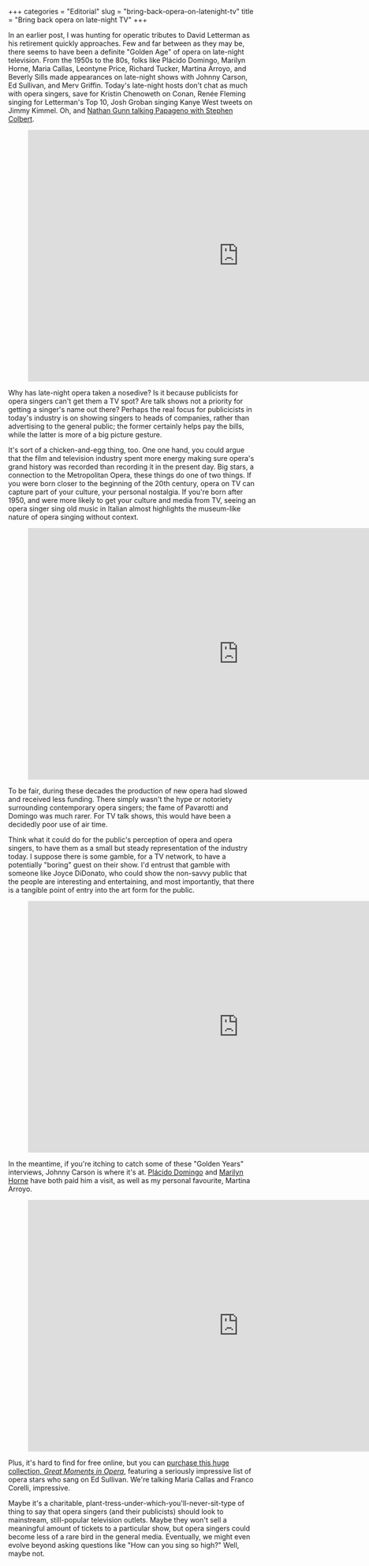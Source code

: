 +++
categories = "Editorial"
slug = "bring-back-opera-on-latenight-tv"
title = "Bring back opera on late-night TV"
+++

In an earlier post, I was hunting for operatic tributes to David Letterman as his retirement quickly approaches. Few and far between as they may be, there seems to have been a definite "Golden Age" of opera on late-night television. From the 1950s to the 80s, folks like Plácido Domingo, Marilyn Horne, Maria Callas, Leontyne Price, Richard Tucker, Martina Arroyo, and Beverly Sills made appearances on late-night shows with Johnny Carson, Ed Sullivan, and Merv Griffin. Today's late-night hosts don't chat as much with opera singers, save for Kristin Chenoweth on Conan, Renée Fleming singing for Letterman's Top 10, Josh Groban singing Kanye West tweets on Jimmy Kimmel. Oh, and [Nathan Gunn talking Papageno with Stephen Colbert](http://www.ovguide.com/tv_episode/the-colbert-report-season-4-episode-61-nathan-gunn-365962).

<figure data-type="video">
<iframe width="854" height="510" src="https://www.youtube.com/embed/kZiGk5mTIHM" frameborder="0" allowfullscreen></iframe>
</figure>

Why has late-night opera taken a nosedive? Is it because publicists for opera singers can't get them a TV spot? Are talk shows not a priority for getting a singer's name out there? Perhaps the real focus for publicicists in today's industry is on showing singers to heads of companies, rather than advertising to the general public; the former certainly helps pay the bills, while the latter is more of a big picture gesture.

It's sort of a chicken-and-egg thing, too. One one hand, you could argue that the film and television industry spent more energy making sure opera's grand history was recorded than recording it in the present day. Big stars, a connection to the Metropolitan Opera, these things do one of two things. If you were born closer to the beginning of the 20th century, opera on TV can capture part of your culture, your personal nostalgia. If you're born after 1950, and were more likely to get your culture and media from TV, seeing an opera singer sing old music in Italian almost highlights the museum-like nature of opera singing without context.

<figure data-type="video">
<iframe width="854" height="510" src="https://www.youtube.com/embed/xXE0DAPOfVI?list=PL5dRY_RcMeenoViJjsZzQ_K842DpI7pPP" frameborder="0" allowfullscreen></iframe>
</figure>

To be fair, during these decades the production of new opera had slowed and received less funding. There simply wasn't the hype or notoriety surrounding contemporary opera singers; the fame of Pavarotti and Domingo was much rarer. For TV talk shows, this would have been a decidedly poor use of air time.

Think what it could do for the public's perception of opera and opera singers, to have them as a small but steady representation of the industry today. I suppose there is some gamble, for a TV network, to have a potentially "boring" guest on their show. I'd entrust that gamble with someone like Joyce DiDonato, who could show the non-savvy public that the people are interesting and entertaining, and most importantly, that there is a tangible point of entry into the art form for the public.

<figure data-type="video">
<iframe width="854" height="510" src="https://www.youtube.com/embed/G7V7kX8n3xs" frameborder="0" allowfullscreen></iframe>
</figure>

In the meantime, if you're itching to catch some of these "Golden Years" interviews, Johnny Carson is where it's at. [Plácido Domingo](https://www.youtube.com/watch?v=VaC3YhvaDDs) and [Marilyn Horne](https://www.youtube.com/watch?v=2f4yWsmKIVE) have both paid him a visit, as well as my personal favourite, Martina Arroyo.

<figure data-type="video">
<iframe width="854" height="510" src="https://www.youtube.com/embed/y3bY7qMTCsU" frameborder="0" allowfullscreen></iframe>
</figure>

Plus, it's hard to find for free online, but you can [purchase this huge collection, *Great Moments in Opera*](http://www.edsullivan.com/products/great-moments-in-opera/), featuring a seriously impressive list of opera stars who sang on Ed Sullivan. We're talking Maria Callas and Franco Corelli, impressive.

Maybe it's a charitable, plant-tress-under-which-you'll-never-sit-type of thing to say that opera singers (and their publicists) should look to mainstream, still-popular television outlets. Maybe they won't sell a meaningful amount of tickets to a particular show, but opera singers could become less of a rare bird in the general media. Eventually, we might even evolve beyond asking questions like "How can you sing so high?" Well, maybe not.
